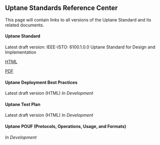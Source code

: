 ## **Uptane Standards Reference Center**

This page will contain links to all versions of the Uptane Standard and its related documents.

#### **Uptane Standard** 

Latest draft version: IEEE-ISTO: 6100.1.0.0 Uptane Standard for Design and Implementation

[HTML](https://github.com/uptane/uptane-standard/releases/download/1.0.0/ieee-isto-6100.1.0.0.uptane-standard.html)

[PDF](papers/ieee-isto-6100.1.0.0.uptanestandard.pdf)

#### **Uptane Deployment Best Practices**
Latest draft version (HTML)
*In Development*

#### **Uptane Test Plan**
Latest draft version (HTML)
*In Development*

#### **Uptane POUF (Protocols, Operations, Usage, and Formats)**
*In Development*
